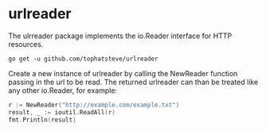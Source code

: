 # urlreader

The ulrreader package implements the io.Reader interface for HTTP resources.

``` shell
go get -u github.com/tophatsteve/urlreader
```

Create a new instance of urlreader by calling the NewReader function passing in the url to be read. The returned urlreader can than be treated like any other io.Reader, for example:

``` go
r := NewReader("http://example.com/example.txt")
result, _ := ioutil.ReadAll(r)
fmt.Println(result)
```


